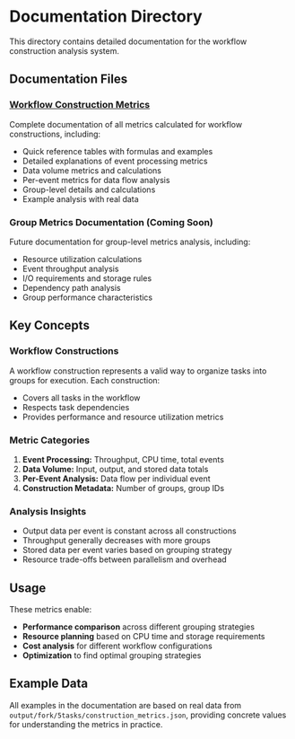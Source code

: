 # Documentation Directory

This directory contains detailed documentation for the workflow construction analysis system.

## Documentation Files

### [Workflow Construction Metrics](workflow_construction_metrics.md)
Complete documentation of all metrics calculated for workflow constructions, including:
- Quick reference tables with formulas and examples
- Detailed explanations of event processing metrics
- Data volume metrics and calculations
- Per-event metrics for data flow analysis
- Group-level details and calculations
- Example analysis with real data

### Group Metrics Documentation (Coming Soon)
Future documentation for group-level metrics analysis, including:
- Resource utilization calculations
- Event throughput analysis
- I/O requirements and storage rules
- Dependency path analysis
- Group performance characteristics

## Key Concepts

### Workflow Constructions
A workflow construction represents a valid way to organize tasks into groups for execution. Each construction:
- Covers all tasks in the workflow
- Respects task dependencies
- Provides performance and resource utilization metrics

### Metric Categories
1. **Event Processing:** Throughput, CPU time, total events
2. **Data Volume:** Input, output, and stored data totals
3. **Per-Event Analysis:** Data flow per individual event
4. **Construction Metadata:** Number of groups, group IDs

### Analysis Insights
- Output data per event is constant across all constructions
- Throughput generally decreases with more groups
- Stored data per event varies based on grouping strategy
- Resource trade-offs between parallelism and overhead

## Usage

These metrics enable:
- **Performance comparison** across different grouping strategies
- **Resource planning** based on CPU time and storage requirements
- **Cost analysis** for different workflow configurations
- **Optimization** to find optimal grouping strategies

## Example Data

All examples in the documentation are based on real data from `output/fork/5tasks/construction_metrics.json`, providing concrete values for understanding the metrics in practice. 